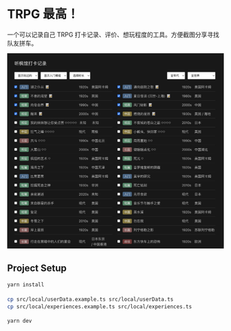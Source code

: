 # TRPG 最高！

一个可以记录自己 TRPG 打卡记录、评价、想玩程度的工具。方便截图分享寻找队友拼车。

![example](./public/example.png)

## Project Setup

```sh
yarn install

cp src/local/userData.example.ts src/local/userData.ts
cp src/local/experiences.example.ts src/local/experiences.ts

yarn dev
```
